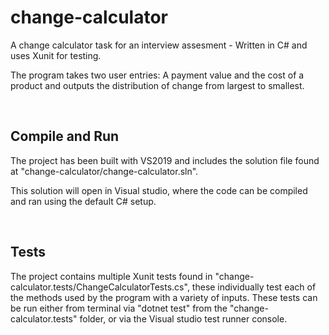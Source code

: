 # change-calculator
A change calculator task for an interview assesment - Written in C# and uses Xunit for testing.

The program takes two user entries: A payment value and the cost of a product and outputs the distribution of change from largest to smallest.

<br/>

## Compile and Run
The project has been built with VS2019 and includes the solution file found at "change-calculator/change-calculator.sln".

This solution will open in Visual studio, where the code can be compiled and ran using the default C# setup.

<br/>

## Tests
The project contains multiple Xunit tests found in "change-calculator.tests/ChangeCalculatorTests.cs", these individually test each of the methods used by the program with a variety of inputs.
These tests can be run either from terminal via "dotnet test" from the "change-calculator.tests" folder, or via the Visual studio test runner console.

